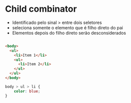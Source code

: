 # Child combinator
* Identificado pelo sinal > entre dois seletores
* seleciona somente o elemento que é filho direto do pai
* Elementos depois do filho direto serão desconsiderados
```HTML

<body>
  <ul>
    <li>Item 1</li>
    <ul>
      <li>Item 2</li>
    </ul>
  </ul>
</body>
```
```CSS
body > ul > li {
	color: blue;
}
```